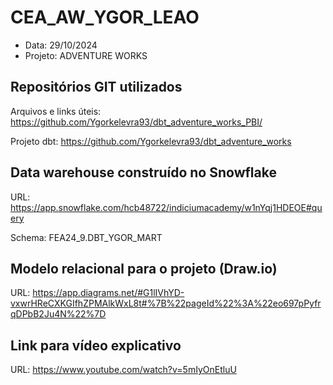 # CEA_AW_YGOR_LEAO
* Data: 29/10/2024
* Projeto: ADVENTURE WORKS
 

## Repositórios GIT utilizados

Arquivos e links úteis: https://github.com/Ygorkelevra93/dbt_adventure_works_PBI/

Projeto dbt: https://github.com/Ygorkelevra93/dbt_adventure_works



## Data warehouse construído no Snowflake

URL: 
https://app.snowflake.com/hcb48722/indiciumacademy/w1nYqj1HDEOE#query

Schema: FEA24_9.DBT_YGOR_MART

## Modelo relacional para o projeto (Draw.io)
URL: https://app.diagrams.net/#G1lIVhYD-vxwrHReCXKGIfhZPMAlkWxL8t#%7B%22pageId%22%3A%22eo697pPyfrqDPbB2Ju4N%22%7D

## Link para vídeo explicativo
URL: https://www.youtube.com/watch?v=5mIyOnEtluU
